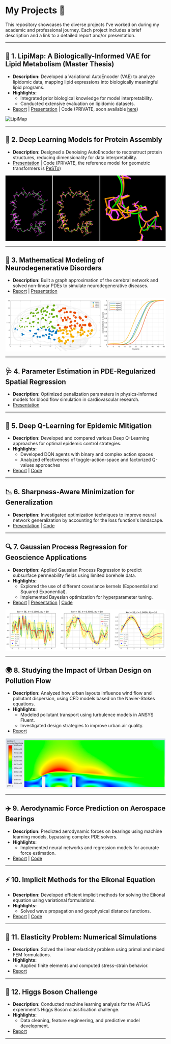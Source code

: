 # My Projects 📂  

This repository showcases the diverse projects I've worked on during my academic and professional journey. Each project includes a brief description and a link to a detailed report and/or presentation.

---

## 🧬 1. LipiMap: A Biologically-Informed VAE for Lipid Metabolism (Master Thesis)
- **Description:** Developed a Variational AutoEncoder (VAE) to analyze lipidomic data, mapping lipid expressions into biologically meaningful lipid programs.
- **Highlights:**
  - Integrated prior biological knowledge for model interpretability.
  - Conducted extensive evaluation on lipidomic datasets.
- [Report](../content/lipimap_report.pdf) | [Presentation](../content/lipimap_presentation.pdf) | Code (PRIVATE, soon available [here](https://github.com/lamanno-epfl))

![LipiMap](../content/lipimap.png)

---

## 🧩 2. Deep Learning Models for Protein Assembly
- **Description:** Designed a Denoising AutoEncoder to reconstruct protein structures, reducing dimensionality for data interpretability.  
- [Presentation](../content/protein_assembly_presentation.pdf) |  Code (PRIVATE, the reference model for geometric transformers is [PeSTo](https://www.nature.com/articles/))

![ProtAssembley](../content/prot_assembley.png)

---

## 🧠 3. Mathematical Modeling of Neurodegenerative Disorders
- **Description:** Built a graph approximation of the cerebral network and solved non-linear PDEs to simulate neurodegenerative diseases.  
- [Report](../content/neurodegenerative_modelling_report.pdf) | [Presentation](../content/neurodegenerative_modelling_presentation.pdf)

![NeuroDegen](../content/neurodegen.png)

---

## 🩺 4. Parameter Estimation in PDE-Regularized Spatial Regression
- **Description:** Optimized penalization parameters in physics-informed models for blood flow simulation in cardiovascular research.  
- [Presentation](../content/pde_regularization_presentation.pdf)

---

## 🤖 5. Deep Q-Learning for Epidemic Mitigation
- **Description:** Developed and compared various Deep Q-Learning approaches for optimal epidemic control strategies.  
- **Highlights:**  
  - Developed DQN agents with binary and complex action spaces  
  - Analyzed effectiveness of toggle-action-space and factorized Q-values approaches  
- [Report](../content/reinforcement_learning_report.pdf) | [Code](https://github.com/francescaventurigit/DQN_Project)

---

## 📉 6. Sharpness-Aware Minimization for Generalization
- **Description:** Investigated optimization techniques to improve neural network generalization by accounting for the loss function's landscape.  
- [Presentation](../content/sharpness_aware_report.pdf) | [Code](https://github.com/francescaventurigit/sharpness-aware_minimization)

---

## 🔍 7. Gaussian Process Regression for Geoscience Applications
- **Description:** Applied Gaussian Process Regression to predict subsurface permeability fields using limited borehole data.  
- **Highlights:**  
  - Explored the use of different covariance kernels (Exponential and Squared Exponential).  
  - Implemented Bayesian optimization for hyperparameter tuning.  
- [Report](../content/gaussian_process_regression_report.pdf) | [Presentation](../content/gaussian_process_regression_presentation.pdf) | [Code](https://github.com/francescaventurigit/Gaussian-Process-Regression)

![GPR](../content/gpr.png)

---

## 🌍 8. Studying the Impact of Urban Design on Pollution Flow
- **Description:** Analyzed how urban layouts influence wind flow and pollutant dispersion, using CFD models based on the Navier-Stokes equations.  
- **Highlights:**  
  - Modeled pollutant transport using turbulence models in ANSYS Fluent.  
  - Investigated design strategies to improve urban air quality.  
- [Report](../content/pollution_urban_design_report.pdf)

![ETP](../content/etp.png)

---

## ✈️ 9. Aerodynamic Force Prediction on Aerospace Bearings  
- **Description:** Predicted aerodynamic forces on bearings using machine learning models, bypassing complex PDE solvers.  
- **Highlights:**  
  - Implemented neural networks and regression models for accurate force estimation.  
- [Report](../content/aerospace_bearing_report.pdf) | [Code](https://github.com/francescaventurigit/ML_project2_Aerospace_Bearing)

---

## ⚡ 10. Implicit Methods for the Eikonal Equation  
- **Description:** Developed efficient implicit methods for solving the Eikonal equation using variational formulations.  
- **Highlights:**  
  - Solved wave propagation and geophysical distance functions.  
- [Report](../content/eikonal_equation_report.pdf) | [Code](https://github.com/francescaventurigit/pacs_project)

---

## 🔧 11. Elasticity Problem: Numerical Simulations  
- **Description:** Solved the linear elasticity problem using primal and mixed FEM formulations.  
- **Highlights:**  
  - Applied finite elements and computed stress-strain behavior.  
- [Report](../content/elasticity_problem_report.pdf)

---

## 🔬 12. Higgs Boson Challenge  
- **Description:** Conducted machine learning analysis for the ATLAS experiment’s Higgs Boson classification challenge.  
- **Highlights:**  
  - Data cleaning, feature engineering, and predictive model development.  
- [Report](../content/higgs_boson_challenge_report.pdf)

---